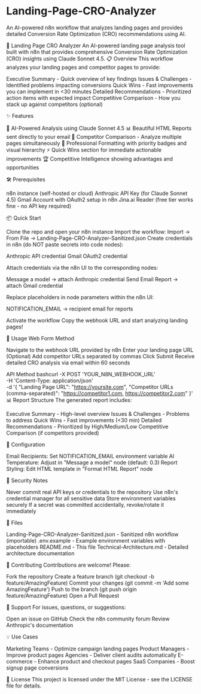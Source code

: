 # Landing-Page-CRO-Analyzer
An AI-powered n8n workflow that analyzes landing pages and provides detailed Conversion Rate Optimization (CRO) recommendations using AI.

🎯 Landing Page CRO Analyzer
An AI-powered landing page analysis tool built with n8n that provides comprehensive Conversion Rate Optimization (CRO) insights using Claude Sonnet 4.5.
📋 Overview
This workflow analyzes your landing pages and competitor pages to provide:

Executive Summary - Quick overview of key findings
Issues & Challenges - Identified problems impacting conversions
Quick Wins - Fast improvements you can implement in <30 minutes
Detailed Recommendations - Prioritized action items with expected impact
Competitive Comparison - How you stack up against competitors (optional)

✨ Features

🤖 AI-Powered Analysis using Claude Sonnet 4.5
📊 Beautiful HTML Reports sent directly to your email
🔄 Competitor Comparison - Analyze multiple pages simultaneously
🎨 Professional Formatting with priority badges and visual hierarchy
⚡ Quick Wins section for immediate actionable improvements
🏆 Competitive Intelligence showing advantages and opportunities

🛠️ Prerequisites

n8n instance (self-hosted or cloud)
Anthropic API Key (for Claude Sonnet 4.5)
Gmail Account with OAuth2 setup in n8n
Jina.ai Reader (free tier works fine - no API key required)

📦 Quick Start

Clone the repo and open your n8n instance
Import the workflow: Import → From File → Landing-Page-CRO-Analyzer-Sanitized.json
Create credentials in n8n (do NOT paste secrets into code nodes):

Anthropic API credential
Gmail OAuth2 credential


Attach credentials via the n8n UI to the corresponding nodes:

Message a model → attach Anthropic credential
Send Email Report → attach Gmail credential


Replace placeholders in node parameters within the n8n UI:

NOTIFICATION_EMAIL → recipient email for reports


Activate the workflow
Copy the webhook URL and start analyzing landing pages!

🚀 Usage
Web Form Method

Navigate to the webhook URL provided by n8n
Enter your landing page URL
(Optional) Add competitor URLs separated by commas
Click Submit
Receive detailed CRO analysis via email within 60 seconds

API Method
bashcurl -X POST 'YOUR_N8N_WEBHOOK_URL' \
  -H 'Content-Type: application/json' \
  -d '{
    "Landing Page URL": "https://yoursite.com",
    "Competitor URLs (comma-separated)": "https://competitor1.com, https://competitor2.com"
  }'
📊 Report Structure
The generated report includes:

Executive Summary - High-level overview
Issues & Challenges - Problems to address
Quick Wins - Fast improvements (<30 min)
Detailed Recommendations - Prioritized by High/Medium/Low
Competitive Comparison (if competitors provided)

🔧 Configuration

Email Recipients: Set NOTIFICATION_EMAIL environment variable
AI Temperature: Adjust in "Message a model" node (default: 0.3)
Report Styling: Edit HTML template in "Format HTML Report" node

🔐 Security Notes

Never commit real API keys or credentials to the repository
Use n8n's credential manager for all sensitive data
Store environment variables securely
If a secret was committed accidentally, revoke/rotate it immediately

📝 Files

Landing-Page-CRO-Analyzer-Sanitized.json - Sanitized n8n workflow (importable)
.env.example - Example environment variables with placeholders
README.md - This file
Technical-Architecture.md - Detailed architecture documentation

🤝 Contributing
Contributions are welcome! Please:

Fork the repository
Create a feature branch (git checkout -b feature/AmazingFeature)
Commit your changes (git commit -m 'Add some AmazingFeature')
Push to the branch (git push origin feature/AmazingFeature)
Open a Pull Request

📧 Support
For issues, questions, or suggestions:

Open an issue on GitHub
Check the n8n community forum
Review Anthropic's documentation

💡 Use Cases

Marketing Teams - Optimize campaign landing pages
Product Managers - Improve product pages
Agencies - Deliver client audits automatically
E-commerce - Enhance product and checkout pages
SaaS Companies - Boost signup page conversions

📄 License
This project is licensed under the MIT License - see the LICENSE file for details.
